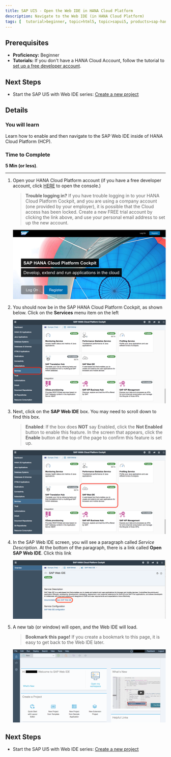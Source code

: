 ```yaml
---
title: SAP UI5 - Open the Web IDE in HANA Cloud Platform
description: Navigate to the Web IDE (in HANA Cloud Platform)
tags: [  tutorial>beginner, topic>html5, topic>sapui5, products>sap-hana-cloud-platform ]
---
```

## Prerequisites  
 - **Proficiency:** Beginner 
 - **Tutorials:** If you don't have a HANA Cloud Account, follow the tutorial to [set up a free developer account](http://go.sap.com/developer/tutorials/hcp-create-trial-account.html).

## Next Steps
 - Start the SAP UI5 with Web IDE series: [Create a new project](sapui5-webide-create-project.html)

## Details
### You will learn  
Learn how to enable and then navigate to the SAP Web IDE inside of HANA Cloud Platform (HCP).

### Time to Complete
**5 Min (or less)**.

---

1.  Open your HANA Cloud Platform account (if you have a free developer account, click [HERE](https://account.hanatrial.ondemand.com/) to open the console.)

    >**Trouble logging in?** If you have trouble logging in to your HANA Cloud Platform Cockpit, and you are using a company account (one provided by your employer), it is possible that the Cloud access has been locked.  Create a new FREE trial account by clicking the link above, and use your personal email address to set up the new account.

    ![HANA Cloud Platform Developer Account Login Screen](HCP_login_screen.png)

2.  You should now be in the SAP HANA Cloud Platform Cockpit, as shown below.  Click on the **Services** menu item on the left

    ![HCP Console - services button](services_button.png)

3.  Next, click on the **SAP Web IDE** box.  You may need to scroll down to find this box.

    >**Enabled**: If the box does **NOT** say Enabled, click the **Not Enabled** button to enable this feature.  In the screen that appears, click the **Enable** button at the top of the page to confirm this feature is set up.

    ![HCP Console - services button](web_ide_box.png)
    
4.  In the SAP Web IDE screen, you will see a paragraph called *Service Description*.  At the bottom of the paragraph, there is a link called **Open SAP Web IDE**.  Click this link

    ![HCP Console - services button](web_ide_detail_screen.png)

5.  A new tab (or window) will open, and the Web IDE will load.

    >**Bookmark this page!**  If you create a bookmark to this page, it is easy to get back to the Web IDE later.
    
    ![HCP Console - services button](web_ide_start_screen.png)
    
    



## Next Steps
 - Start the SAP UI5 with Web IDE series: [Create a new project](sapui5-webide-create-project.html)
